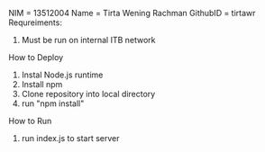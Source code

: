 NIM = 13512004
Name = Tirta Wening Rachman
GithubID = tirtawr
Requreiments:
1. Must be run on internal ITB network

How to Deploy 

1. Instal Node.js runtime
2. Install npm
3. Clone repository into local directory
4. run "npm install"  

How to Run
1. run index.js to start server
